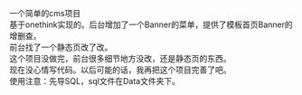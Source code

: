 一个简单的cms项目  
基于onethink实现的。后台增加了一个Banner的菜单，提供了模板首页Banner的增删查。  
前台找了一个静态页改了改。  
这个项目没做完，前台很多细节地方没改，还是静态页的东西。  
现在没心情写代码。以后可能的话，我再把这个项目完善了吧。  
使用注意：先导SQL，sql文件在Data文件夹下。  
